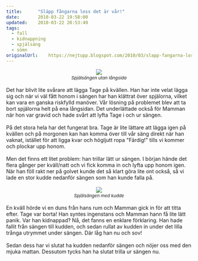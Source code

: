 ```yaml
---
title:		"Släpp fångarna loss det är vår!"
date:		2010-03-22 19:58:00
updated:	2010-03-22 20:53:49
tags: 
  - fall
  - kidnappning
  - spjälsäng
  - sömn	
originalUrl:	https://nejtupp.blogspot.com/2010/03/slapp-fangarna-loss-det-ar-var.html
---
```


<div style="text-align: center;"><img src="../../../../img/Andra+veckan+hemma-_MG_0947.jpg"><br><span style="font-size:85%;"><span style="font-style: italic;">Spjälsängen utan långsida</span></span><br></div><br>Det har blivit lite svårare att lägga Tage på kvällen. Han har inte velat lägga sig och när vi väl fått honom i sängen har han klättrat över spjälorna, vilket kan vara en ganska riskfylld manöver. Vår lösning på problemet blev att ta bort spjälorna helt på ena långsidan. Det underlättade också för Mamman när hon var gravid och hade svårt att lyfta Tage i och ur sängen.<br><br>På det stora hela har det fungerat bra. Tage är lite lättare att lägga igen på kvällen och på morgonen kan han komma över till vår säng direkt när han vaknat, istället för att ligga kvar och högljutt ropa "Färdig!" tills vi kommer och plockar upp honom.<br><br>Men det finns ett litet problem: han trillar lätt ur sängen. I början hände det flera gånger per kväll/natt och vi fick komma in och lyfta upp honom igen. När han föll rakt ner på golvet kunde det så klart göra lite ont också, så vi lade en stor kudde nedanför sängen som han kunde falla på.<br><br><div style="text-align: center;"><img src="../../../../img/Andra+veckan+hemma-_MG_0954.jpg"><br></div><div style="text-align: center;"><span style="font-size:85%;"><span style="font-style: italic;">Spjälsängen med kudde</span></span><br></div><br>En kväll hörde vi en duns från hans rum och Mamman gick in för att titta efter. Tage var borta! Han syntes ingenstans och Mamman hann få lite lätt panik. Var han kidnappad? Nå, det fanns en enklare förklaring. Han hade fallit från sängen till kudden, och sedan rullat av kudden in under det lilla trånga utrymmet under sängen. Där låg han nu och sov!<br><br>Sedan dess har vi slutat ha kudden nedanför sängen och nöjer oss med den mjuka mattan. Dessutom tycks han ha slutat trilla ur sängen nu.
<!-- no comments on this post -->